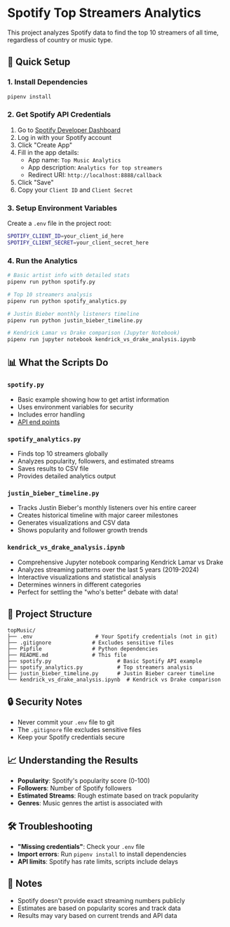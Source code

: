 # Spotify Top Streamers Analytics

This project analyzes Spotify data to find the top 10 streamers of all time, regardless of country or music type.

## 🚀 Quick Setup

### 1. Install Dependencies

```bash
pipenv install
```

### 2. Get Spotify API Credentials

1. Go to [Spotify Developer Dashboard](https://developer.spotify.com/dashboard)
2. Log in with your Spotify account
3. Click "Create App"
4. Fill in the app details:
   - App name: `Top Music Analytics`
   - App description: `Analytics for top streamers`
   - Redirect URI: `http://localhost:8888/callback`
5. Click "Save"
6. Copy your `Client ID` and `Client Secret`

### 3. Setup Environment Variables

Create a `.env` file in the project root:

```bash
SPOTIFY_CLIENT_ID=your_client_id_here
SPOTIFY_CLIENT_SECRET=your_client_secret_here
```

### 4. Run the Analytics

```bash
# Basic artist info with detailed stats
pipenv run python spotify.py

# Top 10 streamers analysis
pipenv run python spotify_analytics.py

# Justin Bieber monthly listeners timeline
pipenv run python justin_bieber_timeline.py

# Kendrick Lamar vs Drake comparison (Jupyter Notebook)
pipenv run jupyter notebook kendrick_vs_drake_analysis.ipynb
```

## 📊 What the Scripts Do

### `spotify.py`

- Basic example showing how to get artist information
- Uses environment variables for security
- Includes error handling
- [API end points](https://developer.spotify.com/documentation/web-api)

### `spotify_analytics.py`

- Finds top 10 streamers globally
- Analyzes popularity, followers, and estimated streams
- Saves results to CSV file
- Provides detailed analytics output

### `justin_bieber_timeline.py`

- Tracks Justin Bieber's monthly listeners over his entire career
- Creates historical timeline with major career milestones
- Generates visualizations and CSV data
- Shows popularity and follower growth trends

### `kendrick_vs_drake_analysis.ipynb`

- Comprehensive Jupyter notebook comparing Kendrick Lamar vs Drake
- Analyzes streaming patterns over the last 5 years (2019-2024)
- Interactive visualizations and statistical analysis
- Determines winners in different categories
- Perfect for settling the "who's better" debate with data!

## 📁 Project Structure

```
topMusic/
├── .env                    # Your Spotify credentials (not in git)
├── .gitignore             # Excludes sensitive files
├── Pipfile                # Python dependencies
├── README.md              # This file
├── spotify.py                     # Basic Spotify API example
├── spotify_analytics.py           # Top streamers analysis
├── justin_bieber_timeline.py      # Justin Bieber career timeline
└── kendrick_vs_drake_analysis.ipynb  # Kendrick vs Drake comparison
```

## 🔒 Security Notes

- Never commit your `.env` file to git
- The `.gitignore` file excludes sensitive files
- Keep your Spotify credentials secure

## 📈 Understanding the Results

- **Popularity**: Spotify's popularity score (0-100)
- **Followers**: Number of Spotify followers
- **Estimated Streams**: Rough estimate based on track popularity
- **Genres**: Music genres the artist is associated with

## 🛠️ Troubleshooting

- **"Missing credentials"**: Check your `.env` file
- **Import errors**: Run `pipenv install` to install dependencies
- **API limits**: Spotify has rate limits, scripts include delays

## 📝 Notes

- Spotify doesn't provide exact streaming numbers publicly
- Estimates are based on popularity scores and track data
- Results may vary based on current trends and API data
